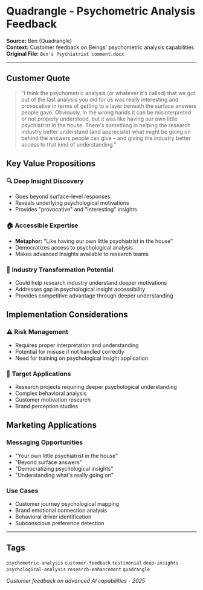 # Quadrangle - Psychometric Analysis Feedback

**Source:** Ben (Quadrangle)  
**Context:** Customer feedback on Beings' psychometric analysis capabilities  
**Original File:** `Ben's Psychiatrist comment.docx`

---

## Customer Quote

> "I think the psychometric analysis (or whatever it's called) that we got out of the last analysis you did for us was really interesting and provocative in terms of getting to a layer beneath the surface answers people gave. Obviously, in the wrong hands it can be misinterpreted or not properly understood, but it was like having our own little psychiatrist in the house. There's something in helping the research industry better understand (and appreciate) what might be going on behind the answers people can give – and giving the industry better access to that kind of understanding."

## Key Value Propositions

### 🔍 **Deep Insight Discovery**
- Goes beyond surface-level responses
- Reveals underlying psychological motivations
- Provides "provocative" and "interesting" insights

### 🏠 **Accessible Expertise** 
- **Metaphor:** "Like having our own little psychiatrist in the house"
- Democratizes access to psychological analysis
- Makes advanced insights available to research teams

### 🧠 **Industry Transformation Potential**
- Could help research industry understand deeper motivations
- Addresses gap in psychological insight accessibility
- Provides competitive advantage through deeper understanding

## Implementation Considerations

### ⚠️ **Risk Management**
- Requires proper interpretation and understanding
- Potential for misuse if not handled correctly
- Need for training on psychological insight application

### 🎯 **Target Applications**
- Research projects requiring deeper psychological understanding
- Complex behavioral analysis
- Customer motivation research
- Brand perception studies

## Marketing Applications

### **Messaging Opportunities**
- "Your own little psychiatrist in the house"
- "Beyond surface answers" 
- "Democratizing psychological insights"
- "Understanding what's really going on"

### **Use Cases**
- Customer journey psychological mapping
- Brand emotional connection analysis
- Behavioral driver identification
- Subconscious preference detection

---

## Tags
`psychometric-analysis` `customer-feedback` `testimonial` `deep-insights` `psychological-analysis` `research-enhancement` `quadrangle`

*Customer feedback on advanced AI capabilities - 2025*

